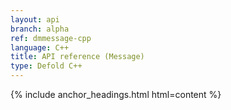 ```yaml
---
layout: api
branch: alpha
ref: dmmessage-cpp
language: C++
title: API reference (Message)
type: Defold C++
---
```

{% include anchor_headings.html html=content %}